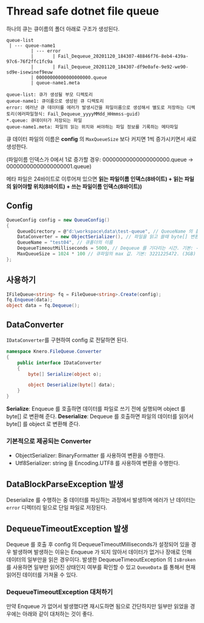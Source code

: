 # Thread safe dotnet file queue

하나의 큐는 큐이름의 폴더 아래로 구조가 생성된다.
```
queue-list
 | --- queue-name1
         | --- error
         |       | Fail_Dequeue_20201120_184307-48846f76-8eb4-439a-97c6-76f2ffc1fc9a
         |       | Fail_Dequeue_20201120_184307-df9e0afe-9e92-we90-sd9e-isewinef9euw
         | 00000000000000000000.queue
         | queue-name1.meta
         
queue-list: 큐가 생성될 부모 디렉토리
queue-name1: 큐이름으로 생성된 큐 디렉토리
error: 에러난 큐 데이터를 에러가 발생시간을 파일이름으로 생성해서 별도로 저장하는 디렉토리(에러파일형식: Fail_Dequeue_yyyyMMdd_HHmmss-guid)
*.queue: 큐데이터가 저장되는 파일
queue-name1.meta: 파일의 읽는 위치와 써야하는 파일 정보를 기록하는 메타파일
```
큐 데이터 파일의 이름은 **config** 의 `MaxQueueSize` 보다 커지면 1씩 증가시키면서 새로 생성한다.

(파일이름 인덱스가 0에서 1로 증가할 경우: 00000000000000000000.queue -> 00000000000000000001.queue)

메타 파일은 24바이트로 이루어져 있으면 **읽는 파일이름 인덱스(8바이트) + 읽는 파일의 읽어야할 위치(8바이트) + 쓰는 파일이름 인덱스(8바이트))**

## Config
```c#
QueueConfig config = new QueueConfig()
{
    QueueDirectory = @"d:\workspace\data\test-queue", // QueueName 의 폴더가 생성될 위치 (Queue폴더가 절대 아님)
    DataConverter = new ObjectSerializer(), // 파일을 읽고 쓸때 byte[] 변환을 해주는 변환기
    QueueName = "test04", // 큐폴더의 이름
    DequeueTimeoutMilliseconds = 5000, // Dequeue 를 기다리는 시간. 기본: -1. ( `<= 0` 경우 무제한 대기) 
    MaxQueueSize = 1024 * 100 // 큐파일의 max 값. 기본: 3221225472. (3GB)
};
```

## 사용하기
```c#
IFileQueue<string> fq = FileQueue<string>.Create(config);
fq.Enqueue(data);
object data = fq.Dequeue();
```

## DataConverter
`IDataConverter`를 구현하여 config 로 전달하면 된다.
```c#
namespace Knero.FileQueue.Converter
{
    public interface IDataConverter
    {
        byte[] Serialize(object o);

        object Deserialize(byte[] data);
    }
}
```
**Serialize**: Enqueue 를 호출하면 데이터를 파일로 쓰기 전에 실행되며 object 를 byte[] 로 변환해 준다.
**Deserialize**: Dequeue 를 호출하면 파일의 데이터를 읽어서 byte[] 를 object 로 변환해 준다.

### 기본적으로 제공되는 Converter
- ObjectSerializer: BinaryFormatter 를 사용하여 변환을 수행한다.
- Utf8Serializer: string 을 Encoding.UTF8 를 사용하여 변환을 수행한다.

## DataBlockParseException 발생
Deserialize 를 수행하는 중 데이터를 파싱하는 과정에서 발생하며 에러가 난 데이터는 `error` 디렉터리 밑으로 단일 파일로 저장된다.

## DequeueTimeoutException 발생
Dequeue 를 호출 후 config 의 DequeueTimeoutMilliseconds가 설정되어 있을 경우 발생하며
발생하는 이유는 Enqueue 가 되지 않아서 데이터가 없거나 장애로 인해 데이터의 일부만을 읽은 경우이다.
발생한 DequeueTimeoutException 의 `IsBroken` 를 사용하면 일부만 읽어진 상태인지 여부를 확인할 수 있고
`QueueData` 를 통해서 현재 읽어진 데이터를 가져올 수 있다.

### DequeueTimeoutException 대처하기
만약 Enqueue 가 없어서 발생했다면 재시도하면 됨으로 간단하지만 일부만 읽었을 경우에는 아래와 같이 대처하는 것이 좋다.
